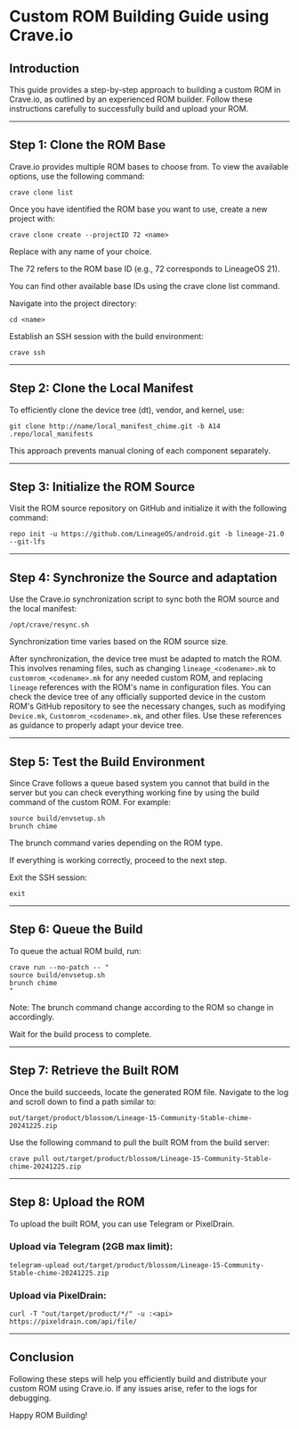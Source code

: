 # Custom ROM Building Guide using Crave.io

## Introduction

This guide provides a step-by-step approach to building a custom ROM in Crave.io, as outlined by an experienced ROM builder. Follow these instructions carefully to successfully build and upload your ROM.


---

## Step 1: Clone the ROM Base

Crave.io provides multiple ROM bases to choose from. To view the available options, use the following command:

```
crave clone list
```

Once you have identified the ROM base you want to use, create a new project with:

```
crave clone create --projectID 72 <name>
```

Replace <name> with any name of your choice.

The 72 refers to the ROM base ID (e.g., 72 corresponds to LineageOS 21).

You can find other available base IDs using the crave clone list command.


Navigate into the project directory:

```
cd <name>
```

Establish an SSH session with the build environment:

```
crave ssh
```


---

## Step 2: Clone the Local Manifest

To efficiently clone the device tree (dt), vendor, and kernel, use:

```
git clone http://name/local_manifest_chime.git -b A14 .repo/local_manifests
```

This approach prevents manual cloning of each component separately.


---

## Step 3: Initialize the ROM Source

Visit the ROM source repository on GitHub and initialize it with the following command:

```
repo init -u https://github.com/LineageOS/android.git -b lineage-21.0 --git-lfs
```


---

## Step 4: Synchronize the Source and adaptation

Use the Crave.io synchronization script to sync both the ROM source and the local manifest:

```
/opt/crave/resync.sh
```

Synchronization time varies based on the ROM source size.

After synchronization, the device tree must be adapted to match the ROM. This involves renaming files, such as changing `lineage_<codename>.mk` to `customrom_<codename>.mk` for any needed custom ROM, and replacing `lineage` references with the ROM's name in configuration files. You can check the device tree of any officially supported device in the custom ROM's GitHub repository to see the necessary changes, such as modifying `Device.mk`, `Customrom_<codename>.mk`, and other files. Use these references as guidance to properly adapt your device tree.


---

## Step 5: Test the Build Environment

Since Crave follows a queue based system you cannot that build in the server but you can check everything working fine by using the build command of the custom ROM. For example:

```
source build/envsetup.sh
brunch chime
```

The brunch command varies depending on the ROM type.

If everything is working correctly, proceed to the next step.


Exit the SSH session:

```
exit
```


---

## Step 6: Queue the Build

To queue the actual ROM build, run:

```
crave run --no-patch -- "
source build/envsetup.sh
brunch chime
"
```

Note: The brunch command change according to the ROM so change in accordingly.

Wait for the build process to complete.


---

## Step 7: Retrieve the Built ROM

Once the build succeeds, locate the generated ROM file. Navigate to the log and scroll down to find a path similar to:

```
out/target/product/blossom/Lineage-15-Community-Stable-chime-20241225.zip
```

Use the following command to pull the built ROM from the build server:

```
crave pull out/target/product/blossom/Lineage-15-Community-Stable-chime-20241225.zip
```

---

## Step 8: Upload the ROM

To upload the built ROM, you can use Telegram or PixelDrain.

### Upload via Telegram (2GB max limit):

```
telegram-upload out/target/product/blossom/Lineage-15-Community-Stable-chime-20241225.zip
```

### Upload via PixelDrain:

```
curl -T "out/target/product/*/" -u :<api> https://pixeldrain.com/api/file/
```


---

## Conclusion

Following these steps will help you efficiently build and distribute your custom ROM using Crave.io. If any issues arise, refer to the logs for debugging.

Happy ROM Building!

